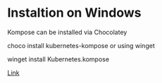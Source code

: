 # Instaltion on Windows
Kompose can be installed via Chocolatey

choco install kubernetes-kompose
or using winget

winget install Kubernetes.kompose

[Link](https://kompose.io/installation/#windows)